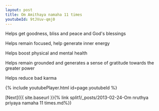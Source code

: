 ```yaml
---
layout: post
title: Om Amithaya namaha 11 times
youtubeId: 9tJVuv-qmj0
---
```

 
 
Helps get goodness, bliss and peace and God's blessings
 
Helps remain focused, help generate inner energy 
 
Helps boost physical and mental health 
 
Helps remain grounded and generates a sense of gratitude towards the greater power 
 
Helps reduce bad karma
 
 
 
 


{% include youtubePlayer.html id=page.youtubeId %}
 
[Next]({{ site.baseurl }}{% link  split1/_posts/2013-02-24-Om nruthya priyaya namaha 11 times.md%})
 
